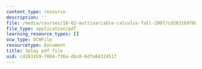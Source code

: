 ```yaml
---
content_type: resource
description: ''
file: /media/courses/18-02-multivariable-calculus-fall-2007/cd2631b97884f36adbc06dfa0432451f_ChiM2-MV-qM.pdf
file_type: application/pdf
learning_resource_types: []
ocw_type: OCWFile
resourcetype: Document
title: 3play pdf file
uid: cd2631b9-7884-f36a-dbc0-6dfa0432451f
---
```

